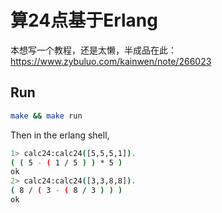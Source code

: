 算24点基于Erlang
================

本想写一个教程，还是太懒，半成品在此： https://www.zybuluo.com/kainwen/note/266023


## Run

```bash
make && make run
```

Then in the erlang shell,

```bash
1> calc24:calc24([5,5,5,1]).
( ( 5 - ( 1 / 5 ) ) * 5 )
ok
2> calc24:calc24([3,3,8,8]).
( 8 / ( 3 - ( 8 / 3 ) ) )
ok
```
